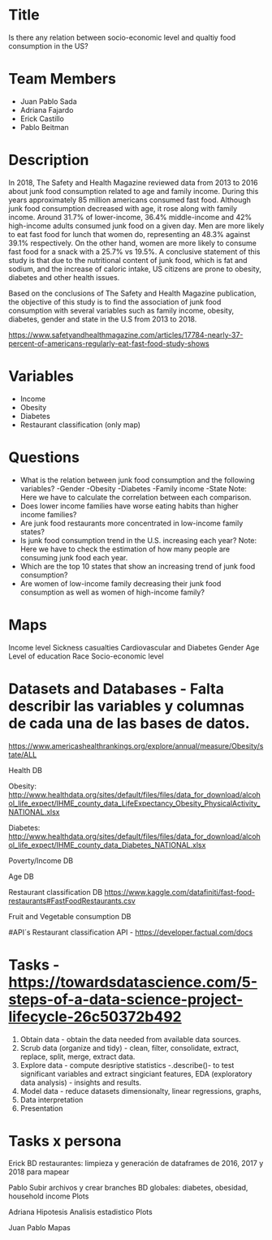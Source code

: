 # Title
Is there any relation between socio-economic level and qualtiy food consumption in the US?

# Team Members
- Juan Pablo Sada
- Adriana Fajardo
- Erick Castillo
- Pablo Beitman

# Description
In 2018, The Safety and Health Magazine reviewed data from 2013 to 2016 about junk food consumption related to age and family income. During this years approximately 85 million americans consumed fast food. Although junk food consumption decreased with age, it rose along with family income. Around 31.7% of lower-income, 36.4% middle-income and 42% high-income adults consumed junk food on a given day. Men are more likely to eat fast food for lunch that women do, representing an 48.3% against 39.1% respectively. On the other hand, women are more likely to consume fast food for a snack with a 25.7% vs 19.5%. A conclusive statement of this study is that due to the nutritional content of junk food, which is fat and sodium, and the increase of caloric intake, US citizens are prone to obesity, diabetes and other health issues.

Based on the conclusions of The Safety and Health Magazine publication, the objective of this study is to find the association of junk food consumption with several variables such as family income, obesity, diabetes, gender and state in the U.S from 2013 to 2018.

https://www.safetyandhealthmagazine.com/articles/17784-nearly-37-percent-of-americans-regularly-eat-fast-food-study-shows

# Variables
  - Income
  - Obesity
  - Diabetes
  - Restaurant classification (only map)

# Questions
  - What is the relation between junk food consumption and the following variables? -Gender -Obesity -Diabetes -Family income -State Note: Here we have to calculate the correlation between each comparison.
  - Does lower income families have worse eating habits than higher income families?
  - Are junk food restaurants more concentrated in low-income family states?
  - Is junk food consumption trend in the U.S. increasing each year? Note: Here we have to check the estimation of how many people are consuming junk food each year.
  - Which are the top 10 states that show an increasing trend of junk food consumption?
  - Are women of low-income family decreasing their junk food consumption as well as women of high-income family?
  
# Maps
Income level
Sickness casualties
Cardiovascular and Diabetes
Gender
Age
Level of education
Race
Socio-economic level

# Datasets and Databases - Falta describir las variables y columnas de cada una de las bases de datos.

https://www.americashealthrankings.org/explore/annual/measure/Obesity/state/ALL

Health DB

Obesity: http://www.healthdata.org/sites/default/files/files/data_for_download/alcohol_life_expect/IHME_county_data_LifeExpectancy_Obesity_PhysicalActivity_NATIONAL.xlsx

Diabetes: http://www.healthdata.org/sites/default/files/files/data_for_download/alcohol_life_expect/IHME_county_data_Diabetes_NATIONAL.xlsx

Poverty/Income DB

Age DB

Restaurant classification DB https://www.kaggle.com/datafiniti/fast-food-restaurants#FastFoodRestaurants.csv

Fruit and Vegetable consumption DB

#API´s
Restaurant classification API - https://developer.factual.com/docs

# Tasks - https://towardsdatascience.com/5-steps-of-a-data-science-project-lifecycle-26c50372b492
1. Obtain data - obtain the data needed from available data sources.
2. Scrub data (organize and tidy) - clean, filter, consolidate, extract, replace, split, merge, extract data.
3. Explore data - compute desriptive statistics -.describe()- to test significant variables and extract singiciant features, EDA (exploratory data analysis) - insights and results.
4. Model data - reduce datasets dimensionalty, linear regressions, graphs,
5. Data interpretation
6. Presentation

# Tasks x persona

Erick
BD restaurantes: limpieza y generación de dataframes de 2016, 2017 y 2018 para mapear

Pablo
Subir archivos y crear branches
BD globales: diabetes, obesidad, household income
Plots

Adriana
Hipotesis
Analisis estadistico
Plots

Juan Pablo
Mapas
